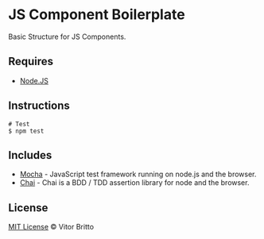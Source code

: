 # JS Component Boilerplate

Basic Structure for JS Components.


## Requires

- [Node.JS](http://nodejs.org/)


## Instructions

```
# Test
$ npm test
```


## Includes

- [Mocha](http://visionmedia.github.io/mocha/) - JavaScript test framework running on node.js and the browser.
- [Chai](http://chaijs.com/) - Chai is a BDD / TDD assertion library for node and the browser.


## License

[MIT License](http://vitorbritto.mit-license.org/) © Vitor Britto

